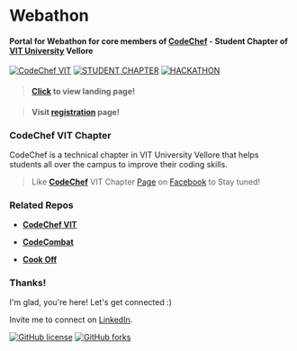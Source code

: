 # Webathon

#### Portal for **Webathon** for core members of **[CodeChef](https://www.facebook.com/codechefvituniversity/)** - Student Chapter of [VIT University](http://vit.ac.in/) Vellore

[![CodeChef VIT](https://img.shields.io/badge/CodeChef-VIT-teal.svg)](https://www.facebook.com/codechefvituniversity/) [![STUDENT CHAPTER](https://img.shields.io/badge/Student-Chapter-red.svg)](https://vinitshahdeo.github.io/CodeChefVIT/) [![HACKATHON](https://img.shields.io/badge/Internal-Hackathon-blue.svg)](https://vinitshahdeo.github.io/Webathon/)

> #### [Click](https://vinitshahdeo.github.io/Webathon/) to view landing page!

> #### Visit [registration](http://codecombat.000webhostapp.com/webathon/) page!

### CodeChef VIT Chapter

CodeChef is a technical chapter in VIT University Vellore that helps students all over the campus to improve their coding skills.

> Like **[CodeChef](https://www.facebook.com/codechefvituniversity/)** VIT Chapter [Page](https://www.facebook.com/codechefvituniversity/) on [Facebook](https://www.facebook.com/codechefvituniversity/) to Stay tuned!

### Related Repos

- **[CodeChef VIT](https://github.com/vinitshahdeo/CodeChefVIT)**

- **[CodeCombat](https://github.com/vinitshahdeo/CodeCombat)**

- **[Cook Off](https://github.com/vinitshahdeo/CookOff-4.0)**

### Thanks!

I'm glad, you're here! Let's get connected :)


Invite me to connect on [LinkedIn](https://www.linkedin.com/in/vinitshahdeo/).


[![GitHub license](https://img.shields.io/github/license/vinitshahdeo/Webathon.svg?style=social)](https://github.com/vinitshahdeo/Webathon/blob/master/LICENSE) 
[![GitHub forks](https://img.shields.io/github/forks/vinitshahdeo/Webathon.svg?style=social)](https://github.com/vinitshahdeo/Webathon/network)

